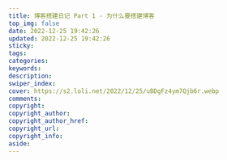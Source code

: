 ```yaml
---
title: 博客搭建日记 Part 1 - 为什么要搭建博客
top_img: false
date: 2022-12-25 19:42:26
updated: 2022-12-25 19:42:26
sticky:
tags:
categories:
keywords:
description:
swiper_index:
cover: https://s2.loli.net/2022/12/25/uBDgFz4ym7Qjb6r.webp
comments:
copyright:
copyright_author:
copyright_author_href:
copyright_url:
copyright_info:
aside:
---
```


